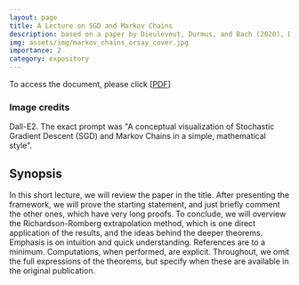 ```yaml
---
layout: page
title: A Lecture on SGD and Markov Chains
description: based on a paper by Dieuleveut, Durmus, and Bach (2020), Dec 2024
img: assets/img/markov_chains_orsay_cover.jpg
importance: 2
category: expository
---
```

To access the document, please click \[[PDF](http://simonegiancola09.github.io/assets/pdf/markov_chains_orsay_project.pdf)\]
<br/>
### Image credits
Dall-E2. The exact prompt was "A conceptual visualization of Stochastic Gradient Descent (SGD) and Markov Chains in a simple, mathematical style". 
## Synopsis
In this short lecture, we will review the paper in the title. After presenting the framework, we will prove the
starting statement, and just briefly comment the other ones, which have very long proofs. To conclude, we will
overview the Richardson-Romberg extrapolation method, which is one direct application of the results, and
the ideas behind the deeper theorems.
Emphasis is on intuition and quick understanding. References are to a minimum. Computations, when
performed, are explicit. Throughout, we omit the full expressions of the theorems, but specify when these are
available in the original publication.